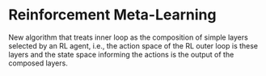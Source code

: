 # Reinforcement Meta-Learning
New algorithm that treats inner loop as the composition of simple layers selected by an RL agent, i.e., the action space of the RL outer loop is these layers and the state space informing the actions is the output of the composed layers.
